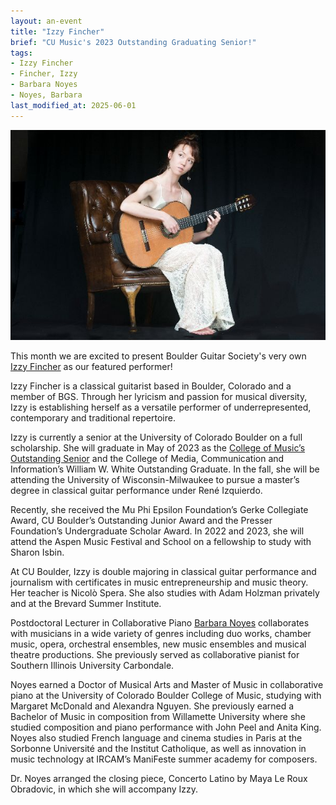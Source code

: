 ```yaml
---
layout: an-event
title: "Izzy Fincher"
brief: "CU Music's 2023 Outstanding Graduating Senior!"
tags:
- Izzy Fincher
- Fincher, Izzy
- Barbara Noyes
- Noyes, Barbara
last_modified_at: 2025-06-01
---
```

![IzzyFincher](/pics/20230424-IzzyFincher.jpg)

This month we are excited to present Boulder Guitar Society's very own [Izzy Fincher](https://izzyfincher.com/) as our featured performer!

Izzy Fincher is a classical guitarist based in Boulder, Colorado and a member of BGS. Through her lyricism and passion for musical diversity, Izzy is establishing herself as a versatile performer of underrepresented, contemporary and traditional repertoire.

Izzy is currently a senior at the University of Colorado Boulder on a full scholarship. She will graduate in May of 2023 as the [College of Music’s Outstanding Senior](https://www.colorado.edu/music/2023/04/20/meet-izzy-fincher-spring-2023-outstanding-graduating-senior) and the College of Media, Communication and Information’s William W. White Outstanding Graduate. In the fall, she will be attending the University of Wisconsin-Milwaukee to pursue a master’s degree in classical guitar performance under René Izquierdo.

Recently, she received the Mu Phi Epsilon Foundation’s Gerke Collegiate Award, CU Boulder’s Outstanding Junior Award and the Presser Foundation’s Undergraduate Scholar Award. In 2022 and 2023, she will attend the Aspen Music Festival and School on a fellowship to study with Sharon Isbin.

At CU Boulder, Izzy is double majoring in classical guitar performance and journalism with certificates in music entrepreneurship and music theory. Her teacher is Nicolò Spera. She also studies with Adam Holzman privately and at the Brevard Summer Institute.

Postdoctoral Lecturer in Collaborative Piano [Barbara Noyes](https://www.linkedin.com/in/barbienoyes) collaborates with musicians in a wide variety of genres including duo works, chamber music, opera, orchestral ensembles, new music ensembles and musical theatre productions. She previously served as collaborative pianist for Southern Illinois University Carbondale.

Noyes earned a Doctor of Musical Arts and Master of Music in collaborative piano at the University of Colorado Boulder College of Music, studying with Margaret McDonald and Alexandra Nguyen. She previously earned a Bachelor of Music in composition from Willamette University where she studied composition and piano performance with John Peel and Anita King. Noyes also studied French language and cinema studies in Paris at the Sorbonne Université and the Institut Catholique, as well as innovation in music technology at IRCAM’s ManiFeste summer academy for composers. 

Dr. Noyes arranged the closing piece, Concerto Latino by Maya Le Roux Obradovic, in which she will accompany Izzy.
